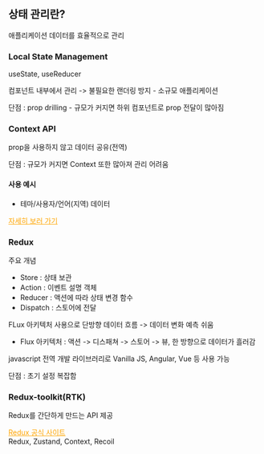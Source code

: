 <div>
<h2>
 상태 관리란?
</h2>
 <p>
  애플리케이션 데이터를 효율적으로 관리<br>
 </p>
</div>
<div>
 <h3>Local State Management</h3>
 <p>
  useState, useReducer
 </p>
 <p>컴포넌트 내부에서 관리 -> 불필요한 랜더링 방지 - 소규모 애플리케이션</p>
 <p>단점 : prop drilling - 규모가 커지면 하위 컴포넌트로 prop 전달이 많아짐</p>

 <h3>Context API</h3>
 <p>
  prop을 사용하지 않고 데이터 공유(전역)
 </p>
 <p>단점 : 규모가 커지면 Context 또한 많아져 관리 어려움</p>
  <h4>사용 예시</h4>
 <ul>
  <li>테마/사용자/언어(지역) 데이터</li>
 </ul>
 <a href="https://react.dev/learn/scaling-up-with-reducer-and-context" style="
    color: orange;">자세히 보러 가기</a>
</div>
<div>
 <h3>Redux</h3>
 <p>주요 개념</p>
 <ul>
  <li>Store : 상태 보관</li>
  <li>Action : 이벤트 설명 객체</li>
  <li>Reducer : 액션에 따라 상태 변경 함수 </li>
  <li>Dispatch : 스토어에 전달</li>
 </ul>
 <p>FLux 아키텍처 사용으로 단방향 데이터 흐름 -> 데이터 변화 예측 쉬움</p>
 <ul>
  <li>Flux 아키텍처 : 액션 -> 디스패쳐 -> 스토어 -> 뷰, 한 방향으로 데이터가 흘러감</li>
 </ul>
 <p>javascript 전역 개발 라이브러리로 Vanilla JS, Angular, Vue 등 사용 가능</p>
 <p>단점 : 초기 설정 복잡함</p>
 <h3>Redux-toolkit(RTK)</h3>
 <p>Redux를 간단하게 만드는 API 제공</p>
 <a href="https://ko.redux.js.org/introduction/getting-started" style="
    color: orange;">Redux 공식 사이트</a>
</div>
 Redux, Zustand, Context, Recoil
